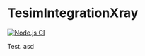 # TesimIntegrationXray

[![Node.js CI](https://github.com/rcubillo/TesimIntegrationXray/actions/workflows/node.js.yml/badge.svg)](https://github.com/rcubillo/TesimIntegrationXray/actions/workflows/node.js.yml)


Test.
asd